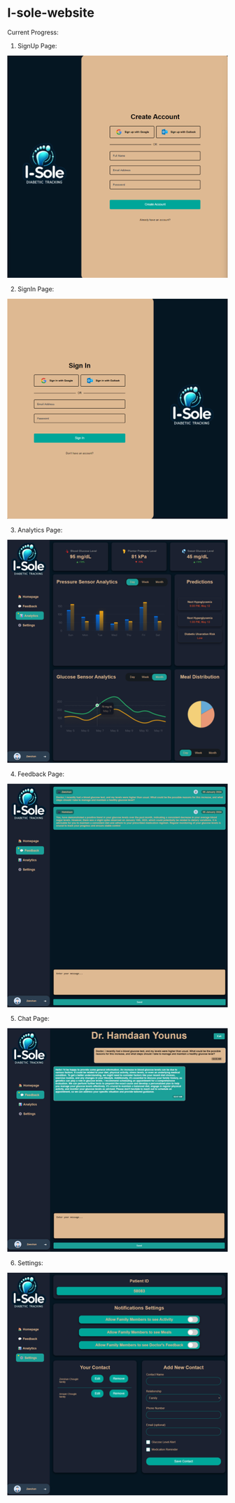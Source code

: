 # I-sole-website

Current Progress:

1. SignUp Page:

![Alt text](image-3.png)

2. SignIn Page:

![Alt text](image-4.png)

3. Analytics Page:

![Alt text](image-14.png)

4. Feedback Page:

![Alt text](image-11.png)

5. Chat Page:

![Alt text](image-12.png)

6. Settings:

![Alt text](image-13.png)
